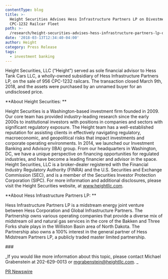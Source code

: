 ```yaml
---
contentType: blog
title: >-
  Height Securities Advises Hess Infrastructure Partners LP on Divestment of
  CPC-1232 Railcar Fleet
path: >-
  /research/height-securities-advises-hess-infrastructure-partners-lp-on-divestment-of-CPC-1232-railcar-fleet/
date: '2018-03-13T12:34:40-04:00'
author: Height
category: Press Release
tags:
  - investment banking
---
```

Height Securities, LLC (“Height”) served as sole financial advisor to Hess Tank Cars LLC, a wholly-owned subsidiary of Hess Infrastructure Partners LP, on the sale of 956 CPC-1232 railcars. The transaction closed March 9th, 2018, and the assets were purchased by an unnamed buyer for an undisclosed price.  

**About Height Securities:
**

Height Securities is a Washington-based investment firm founded in 2009. Our core team has provided industry-leading research since the early 2000s to institutional investors with positions in companies and sectors with significant regulatory exposure. The Height team has a well-established reputation for assisting clients in effectively navigating regulatory, macroeconomic, and geopolitical risks that impact investments and corporate operating environments. In 2014, we launched our Investment Banking and Advisory (IBA) group. From our headquarters in Washington, DC, we have a unique perspective on financing opportunities for regulated industries, and have become a leading financier and advisor in the space. Height Securities, LLC is a broker-dealer registered with the Financial Industry Regulatory Authority (FINRA) and the U.S. Securities and Exchange Commission (SEC), and is a member of the Securities Investor Protection Corporation (SIPC). For more information and additional disclosures, please visit the Height Securities website, at www.heightllc.com.

**About Hess Infrastructure Partners LP:
**

Hess Infrastructure Partners LP is a midstream energy joint venture between Hess Corporation and Global Infrastructure Partners.  The Partnership owns various operating companies that provide a diverse mix of midstream oil and natural gas services in the core of the Bakken and Three Forks shale plays in the Williston Basin area of North Dakota. The Partnership also owns a 100% interest in the general partner of Hess Midstream Partners LP, a publicly traded master limited partnership. 

\###

_If you would like more information about this topic, please contact Michael Grabenstein at 202-629-0013 or mgrabenstein@heightllc.com.
_

[PR Newswire](https://www.prnewswire.com/news-releases/height-securities-advises-hess-infrastructure-partners-lp-on-divestment-of-cpc-1232-railcar-fleet-300613024.html?tc=eml_cleartime)
